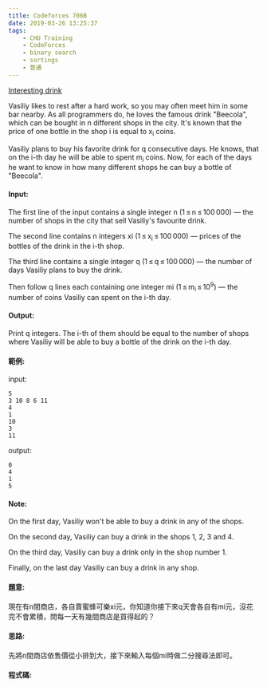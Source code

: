 ```yaml
---
title: Codeforces 706B
date: 2019-03-26 13:25:37
tags:
    - CHU Training
    - CodeForces
    - binary search
    - sortings
    - 普通
---
```

[Interesting drink](https://codeforces.com/problemset/problem/706/B)

Vasiliy likes to rest after a hard work, so you may often meet him in some bar nearby. As all programmers do, he loves the famous drink "Beecola", which can be bought in n different shops in the city. It's known that the price of one bottle in the shop i is equal to x<sub>i</sub> coins.
<!-- more -->
Vasiliy plans to buy his favorite drink for q consecutive days. He knows, that on the i-th day he will be able to spent m<sub>i</sub> coins. Now, for each of the days he want to know in how many different shops he can buy a bottle of "Beecola".

#### Input:
The first line of the input contains a single integer n (1 ≤ n ≤ 100 000) — the number of shops in the city that sell Vasiliy's favourite drink.

The second line contains n integers xi (1 ≤ x<sub>i</sub> ≤ 100 000) — prices of the bottles of the drink in the i-th shop.

The third line contains a single integer q (1 ≤ q ≤ 100 000) — the number of days Vasiliy plans to buy the drink.

Then follow q lines each containing one integer mi (1 ≤ m<sub>i</sub> ≤ 10<sup>9</sup>) — the number of coins Vasiliy can spent on the i-th day.
#### Output:
Print q integers. The i-th of them should be equal to the number of shops where Vasiliy will be able to buy a bottle of the drink on the i-th day.
#### 範例:
input:
```
5
3 10 8 6 11
4
1
10
3
11
```
output:
```
0
4
1
5
```

#### Note:
On the first day, Vasiliy won't be able to buy a drink in any of the shops.

On the second day, Vasiliy can buy a drink in the shops 1, 2, 3 and 4.

On the third day, Vasiliy can buy a drink only in the shop number 1.

Finally, on the last day Vasiliy can buy a drink in any shop.

#### 題意:
現在有n間商店，各自賣蜜蜂可樂xi元，你知道你接下來q天會各自有mi元，沒花完不會累積，問每一天有幾間商店是買得起的？

#### 思路:
先將n間商店依售價從小排到大，接下來輸入每個mi時做二分搜尋法即可。

#### 程式碼:
<script src="https://gist.github.com/Daviswww/a67e4431ea72f8dae5ebc9b935fa6b50.js"></script>

